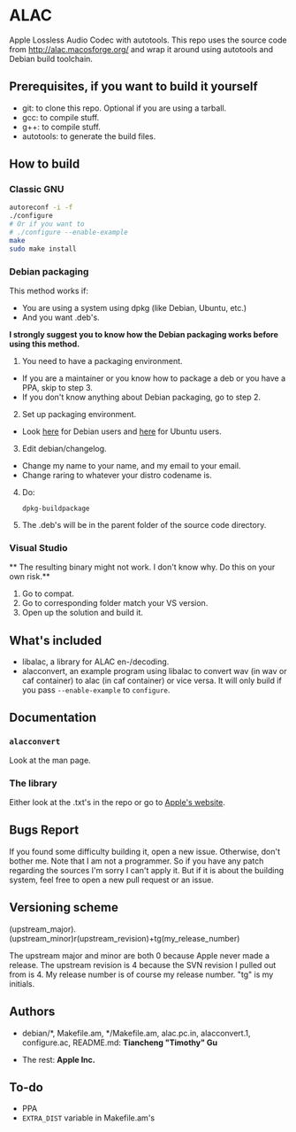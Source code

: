 <!------------------------------------------------------------------------!
 !Copyright (c) 2013 Tiancheng "Timothy" Gu                               !
 !Licensed under the Apache License, Version 2.0 (the "License");         !
 !you may not use this file except in compliance with the License.        !
 !You may obtain a copy of the License at                                 !
 !                                                                        !
 !    http://www.apache.org/licenses/LICENSE-2.0                          !
 !                                                                        !
 !Unless required by applicable law or agreed to in writing, software     !
 !distributed under the License is distributed on an "AS IS" BASIS,       !
 !WITHOUT WARRANTIES OR CONDITIONS OF ANY KIND, either express or implied.!
 !See the License for the specific language governing permissions and     ！
 !limitations under the License.                                          ！
 !------------------------------------------------------------------------->

ALAC
====

Apple Lossless Audio Codec with autotools. This repo uses the source
code from http://alac.macosforge.org/ and wrap it around using
autotools and Debian build toolchain.

## Prerequisites, if you want to build it yourself

* git: to clone this repo. Optional if you are using a tarball.
* gcc: to compile stuff.
* g++: to compile stuff.
* autotools: to generate the build files.

## How to build

### Classic GNU

```bash
autoreconf -i -f
./configure
# Or if you want to
# ./configure --enable-example
make
sudo make install
```

### Debian packaging

This method works if:
* You are using a system using dpkg (like Debian, Ubuntu, etc.)
* And you want .deb's.

**I strongly suggest you to know how the Debian packaging works before
  using this method.**

1. You need to have a packaging environment.
  * If you are a maintainer or you know how to package a deb or you have
    a PPA, skip to step 3.
  * If you don't know anything about Debian packaging, go to step 2.
2. Set up packaging environment.
  * Look [here](http://www.debian.org/doc/manuals/maint-guide/start.en.html)
    for Debian users and [here](http://developer.ubuntu.com/packaging/html/getting-set-up.html)
    for Ubuntu users.
3. Edit debian/changelog.
  * Change my name to your name, and my email to your email.
  * Change raring to whatever your distro codename is.
4. Do:
   ```
   dpkg-buildpackage
   ```
5. The .deb's will be in the parent folder of the source code directory.

### Visual Studio

** The resulting binary might not work. I don't know why. Do this on
   your own risk.**

1. Go to compat.
2. Go to corresponding folder match your VS version.
3. Open up the solution and build it.

<!--
## Binaries

### Personal Packages Archive

If you are too lazy to download the build the sources yourself, and is
using Ubuntu or something like that, you can just install it from my PPA
at Launchpad. (I guess you know how to add a PPA to your system)

-->

## What's included

* libalac, a library for ALAC en-/decoding.
* alacconvert, an example program using libalac to convert wav (in wav
or caf container) to alac (in caf container) or vice versa. It will only
build if you pass `--enable-example` to `configure`.

## Documentation
### `alacconvert`
Look at the man page.

### The library
Either look at the .txt's in the repo or go to 
[Apple's website](http://alac.macosforge.org/).

## Bugs Report

If you found some difficulty building it, open a new issue. Otherwise,
don't bother me. Note that I am not a programmer. So if you have any
patch regarding the sources I'm sorry I can't apply it. But if it is
about the building system, feel free to open a new  pull request or
an issue.

## Versioning scheme

(upstream_major).(upstream_minor)r(upstream_revision)+tg(my_release_number)

The upstream major and minor are both 0 because Apple never made a
release. The upstream revision is 4 because the SVN revision I pulled out
from is 4. My release number is of course my release number. "tg" is my
initials.

## Authors

* debian/&#42;, Makefile.am, &#42;/Makefile.am, alac.pc.in,
alacconvert.1, configure.ac, README.md:
**Tiancheng "Timothy" Gu**

* The rest: **Apple Inc.**

## To-do

* PPA
* `EXTRA_DIST` variable in Makefile.am's
